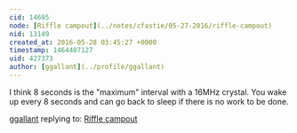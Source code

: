 ```yaml
---
cid: 14695
node: [Riffle campout](../notes/cfastie/05-27-2016/riffle-campout)
nid: 13149
created_at: 2016-05-28 03:45:27 +0000
timestamp: 1464407127
uid: 427373
author: [ggallant](../profile/ggallant)
---
```


I think 8 seconds is the "maximum" interval with a 16MHz crystal. You wake up every 8 seconds and can go back to sleep if there is no work to be done.

[ggallant](../profile/ggallant) replying to: [Riffle campout](../notes/cfastie/05-27-2016/riffle-campout)


